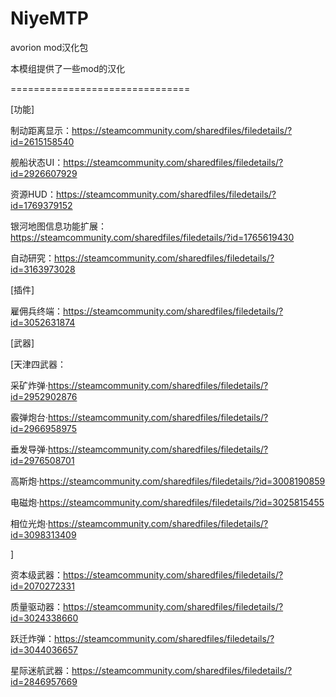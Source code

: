# NiyeMTP
avorion mod汉化包

本模组提供了一些mod的汉化

===============================

[功能]

制动距离显示：https://steamcommunity.com/sharedfiles/filedetails/?id=2615158540

舰船状态UI：https://steamcommunity.com/sharedfiles/filedetails/?id=2926607929

资源HUD：https://steamcommunity.com/sharedfiles/filedetails/?id=1769379152

银河地图信息功能扩展：https://steamcommunity.com/sharedfiles/filedetails/?id=1765619430

自动研究：https://steamcommunity.com/sharedfiles/filedetails/?id=3163973028

[插件]

雇佣兵终端：https://steamcommunity.com/sharedfiles/filedetails/?id=3052631874

[武器]

[天津四武器：

采矿炸弹·https://steamcommunity.com/sharedfiles/filedetails/?id=2952902876

霰弹炮台·https://steamcommunity.com/sharedfiles/filedetails/?id=2966958975

垂发导弹·https://steamcommunity.com/sharedfiles/filedetails/?id=2976508701

高斯炮·https://steamcommunity.com/sharedfiles/filedetails/?id=3008190859

电磁炮·https://steamcommunity.com/sharedfiles/filedetails/?id=3025815455

相位光炮·https://steamcommunity.com/sharedfiles/filedetails/?id=3098313409

]

资本级武器：https://steamcommunity.com/sharedfiles/filedetails/?id=2070272331

质量驱动器：https://steamcommunity.com/sharedfiles/filedetails/?id=3024338660

跃迁炸弹：https://steamcommunity.com/sharedfiles/filedetails/?id=3044036657

星际迷航武器：https://steamcommunity.com/sharedfiles/filedetails/?id=2846957669
